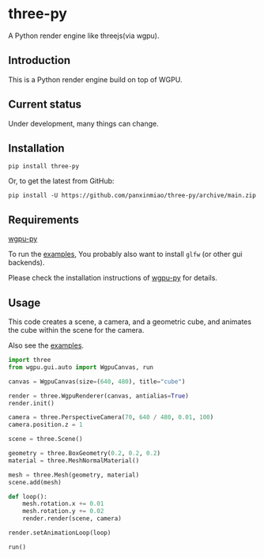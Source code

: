 # three-py

A Python render engine like threejs(via wgpu).

## Introduction

This is a Python render engine build on top of WGPU.

## Current status

Under development, many things can change.

## Installation

```
pip install three-py
```
Or, to get the latest from GitHub:
```
pip install -U https://github.com/panxinmiao/three-py/archive/main.zip
```

## Requirements

[wgpu-py](https://github.com/pygfx/wgpu-py)

To run the [examples](./examples/), You probably also want to install `glfw` (or other gui backends).

Please check the installation instructions of [wgpu-py](https://github.com/pygfx/wgpu-py) for details.

## Usage

This code creates a scene, a camera, and a geometric cube, and animates the cube within the scene for the camera.

Also see the [examples](./examples/).

```Python
import three
from wgpu.gui.auto import WgpuCanvas, run

canvas = WgpuCanvas(size=(640, 480), title="cube")

render = three.WgpuRenderer(canvas, antialias=True)
render.init()

camera = three.PerspectiveCamera(70, 640 / 480, 0.01, 100)
camera.position.z = 1

scene = three.Scene()

geometry = three.BoxGeometry(0.2, 0.2, 0.2)
material = three.MeshNormalMaterial()

mesh = three.Mesh(geometry, material)
scene.add(mesh)

def loop():
    mesh.rotation.x += 0.01
    mesh.rotation.y += 0.02
    render.render(scene, camera)

render.setAnimationLoop(loop)

run()
```

